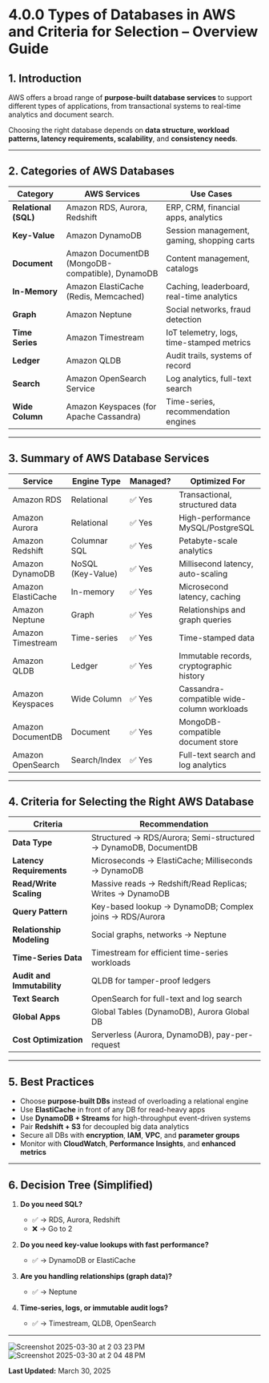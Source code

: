 
# 4.0.0 Types of Databases in AWS and Criteria for Selection – Overview Guide

## 1. Introduction

AWS offers a broad range of **purpose-built database services** to support different types of applications, from transactional systems to real-time analytics and document search.

Choosing the right database depends on **data structure, workload patterns, latency requirements, scalability**, and **consistency needs**.

---

## 2. Categories of AWS Databases

| Category               | AWS Services                                             | Use Cases                                 |
|------------------------|----------------------------------------------------------|--------------------------------------------|
| **Relational (SQL)**    | Amazon RDS, Aurora, Redshift                             | ERP, CRM, financial apps, analytics        |
| **Key-Value**           | Amazon DynamoDB                                          | Session management, gaming, shopping carts|
| **Document**            | Amazon DocumentDB (MongoDB-compatible), DynamoDB        | Content management, catalogs               |
| **In-Memory**           | Amazon ElastiCache (Redis, Memcached)                   | Caching, leaderboard, real-time analytics  |
| **Graph**               | Amazon Neptune                                           | Social networks, fraud detection           |
| **Time Series**         | Amazon Timestream                                        | IoT telemetry, logs, time-stamped metrics  |
| **Ledger**              | Amazon QLDB                                              | Audit trails, systems of record            |
| **Search**              | Amazon OpenSearch Service                                | Log analytics, full-text search            |
| **Wide Column**         | Amazon Keyspaces (for Apache Cassandra)                 | Time-series, recommendation engines        |

---

## 3. Summary of AWS Database Services

| Service               | Engine Type       | Managed? | Optimized For                           |
|------------------------|------------------|----------|------------------------------------------|
| Amazon RDS            | Relational        | ✅ Yes   | Transactional, structured data            |
| Amazon Aurora         | Relational        | ✅ Yes   | High-performance MySQL/PostgreSQL         |
| Amazon Redshift       | Columnar SQL      | ✅ Yes   | Petabyte-scale analytics                  |
| Amazon DynamoDB       | NoSQL (Key-Value) | ✅ Yes   | Millisecond latency, auto-scaling         |
| Amazon ElastiCache    | In-memory         | ✅ Yes   | Microsecond latency, caching              |
| Amazon Neptune        | Graph             | ✅ Yes   | Relationships and graph queries           |
| Amazon Timestream     | Time-series       | ✅ Yes   | Time-stamped data                         |
| Amazon QLDB           | Ledger            | ✅ Yes   | Immutable records, cryptographic history  |
| Amazon Keyspaces      | Wide Column       | ✅ Yes   | Cassandra-compatible wide-column workloads|
| Amazon DocumentDB     | Document          | ✅ Yes   | MongoDB-compatible document store         |
| Amazon OpenSearch     | Search/Index      | ✅ Yes   | Full-text search and log analytics        |

---

## 4. Criteria for Selecting the Right AWS Database

| Criteria                    | Recommendation                                             |
|-----------------------------|------------------------------------------------------------|
| **Data Type**               | Structured → RDS/Aurora; Semi-structured → DynamoDB, DocumentDB |
| **Latency Requirements**    | Microseconds → ElastiCache; Milliseconds → DynamoDB        |
| **Read/Write Scaling**      | Massive reads → Redshift/Read Replicas; Writes → DynamoDB |
| **Query Pattern**           | Key-based lookup → DynamoDB; Complex joins → RDS/Aurora   |
| **Relationship Modeling**   | Social graphs, networks → Neptune                          |
| **Time-Series Data**        | Timestream for efficient time-series workloads             |
| **Audit and Immutability**  | QLDB for tamper-proof ledgers                             |
| **Text Search**             | OpenSearch for full-text and log search                   |
| **Global Apps**             | Global Tables (DynamoDB), Aurora Global DB                |
| **Cost Optimization**       | Serverless (Aurora, DynamoDB), pay-per-request             |

---

## 5. Best Practices

- Choose **purpose-built DBs** instead of overloading a relational engine
- Use **ElastiCache** in front of any DB for read-heavy apps
- Use **DynamoDB + Streams** for high-throughput event-driven systems
- Pair **Redshift + S3** for decoupled big data analytics
- Secure all DBs with **encryption**, **IAM**, **VPC**, and **parameter groups**
- Monitor with **CloudWatch**, **Performance Insights**, and **enhanced metrics**

---

## 6. Decision Tree (Simplified)

1. **Do you need SQL?**
   - ✅ → RDS, Aurora, Redshift
   - ❌ → Go to 2

2. **Do you need key-value lookups with fast performance?**
   - ✅ → DynamoDB or ElastiCache

3. **Are you handling relationships (graph data)?**
   - ✅ → Neptune

4. **Time-series, logs, or immutable audit logs?**
   - ✅ → Timestream, QLDB, OpenSearch

---

![Screenshot 2025-03-30 at 2 03 23 PM](https://github.com/user-attachments/assets/810dbef2-2d76-4bee-be76-9aa4ef88c669)
![Screenshot 2025-03-30 at 2 04 48 PM](https://github.com/user-attachments/assets/c0b7c02e-33fa-4de7-820e-ecaf5c61246e)


**Last Updated:** March 30, 2025

